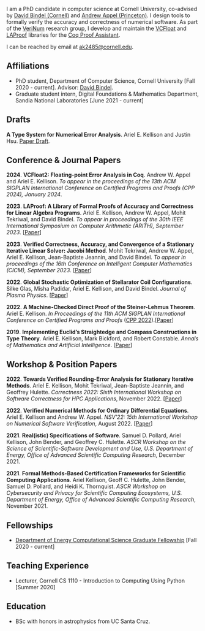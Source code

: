 I am a PhD candidate in computer science at Cornell University, co-advised by [David Bindel (Cornell)](https://www.cs.cornell.edu/~bindel/) and [Andrew Appel (Princeton)](https://www.cs.princeton.edu/~appel/). I design tools to formally verify the accuracy and correctness of numerical software. As part of the [VeriNum](https://verinum.org/) research group, I develop and maintain the [VCFloat](https://github.com/VeriNum/vcfloat) and [LAProof](https://github.com/VeriNum/LAProof) libraries for the [Coq Proof Assistant](https://coq.inria.fr/).

I can be reached by email at [ak2485@cornell.edu](mailto:ak2485@cornell.edu). 

## Affiliations 

+ PhD student, Department of Computer Science, Cornell University [Fall 2020 - current]. Advisor: [David Bindel](https://www.cs.cornell.edu/~bindel/).
+ Graduate student intern, Digital Foundations & Mathematics Department, Sandia National Laboratories [June 2021 - current]

## Drafts

**A Type System for Numerical Error Analysis**. Ariel E. Kellison and Justin Hsu. [Paper Draft](https://github.com/ak-2485/ak-2485.github.io/blob/master/nfuzz.pdf).

## Conference & Journal Papers

**2024**\. **VCFloat2: Floating-point Error Analysis in Coq**. Andrew W. Appel and Ariel E. Kellison. *To appear in the proceedings of the 13th ACM SIGPLAN International Conference on Certified Programs and Proofs (CPP 2024), January 2024*.

**2023**\.  **LAProof: A Library of Formal Proofs of Accuracy and Correctness for Linear Algebra Programs**. Ariel E. Kellison, Andrew W. Appel, Mohit Tekriwal, and David Bindel. *To appear in proceedings of the 30th IEEE International Symposium on Computer Arithmetic (ARITH), September 2023*. [[Paper](https://github.com/ak-2485/ak-2485.github.io/blob/master/laproof.pdf)]

**2023**\.  **Verified Correctness, Accuracy, and Convergence of a Stationary Iterative Linear Solver: Jacobi Method**. Mohit Tekriwal, Andrew W. Appel, Ariel E. Kellison, Jean-Baptiste Jeannin, and David Bindel. *To appear in proceedings of the 16th Conference on Intelligent Computer Mathematics (CICM), September 2023*. [[Paper](https://www.cs.princeton.edu/~appel/papers/jacobi.pdf)]

**2022**\.  **Global Stochastic Optimization of Stellarator Coil Configurations**. Silke Glas, Misha Padidar, Ariel E. Kellison, and David Bindel. *Journal of Plasma Physics*. [[Paper](https://arxiv.org/abs/2110.07464)]

**2022**\.  **A Machine-Checked Direct Proof of the Steiner-Lehmus Theorem**. Ariel E. Kellison. *In Proceedings of the 11th ACM SIGPLAN International Conference on Certified Programs and Proofs* ([CPP 2022](https://popl22.sigplan.org/home/CPP-2022)).[[Paper](https://arxiv.org/abs/2112.11182)]

**2019**\.  **Implementing Euclid’s Straightedge and Compass Constructions in Type Theory**. Ariel E. Kellison, Mark Bickford, and Robert Constable. *Annals of Mathematics and Artificial Intelligence*. [[Paper](https://www.nuprl.org/documents/Kellison/implementing-euclid.pdf)]

## Workshop & Position Papers

**2022**\. **Towards Verified Rounding-Error Analysis for Stationary Iterative Methods**. Ariel E. Kellison, Mohit Tekriwal, Jean-Baptiste Jeannin, and Geoffrey Hulette. *Correctness 2022: Sixth International Workshop on Software Correctness for HPC Applications*, November 2022. [[Paper](https://github.com/VeriNum/iterative_methods/blob/main/correctness_workshop_paper.pdf)]

**2022**\.  **Verified Numerical Methods for Ordinary Differential Equations**. Ariel E. Kellison and Andrew W. Appel. *NSV'22: 15th International Workshop on Numerical Software Verification*, August 2022. [[Paper](https://github.com/VeriNum/VerifiedLeapfrog/raw/main/Paper.pdf)]

**2021**\. **Real(istic) Specifications of Software**. Samuel D. Pollard, Ariel Kellison, John Bender, and Geoffrey C. Hulette. *ASCR Workshop on the Science of Scientific-Software Development and Use, U.S. Department of Energy, Office of Advanced Scientific Computing Research*, December 2021. 

**2021**\.  **Formal Methods-Based Certification Frameworks for Scientific Computing Applications**. Ariel Kellison, Geoff C. Hulette, John Bender, Samuel D. Pollard, and Heidi K. Thornquist. *ASCR Workshop on Cybersecurity and Privacy for Scientific Computing Ecosystems, U.S. Department of Energy, Office of Advanced Scientific Computing Research*, November 2021.

## Fellowships
+ [Department of Energy Computational Science Graduate Fellowship](https://www.krellinst.org/csgf/) [Fall 2020 - current]

## Teaching Experience 
+ Lecturer, Cornell CS 1110 - Introduction to Computing Using Python [Summer 2020]

## Education 
+ BSc with honors in astrophysics from UC Santa Cruz.
